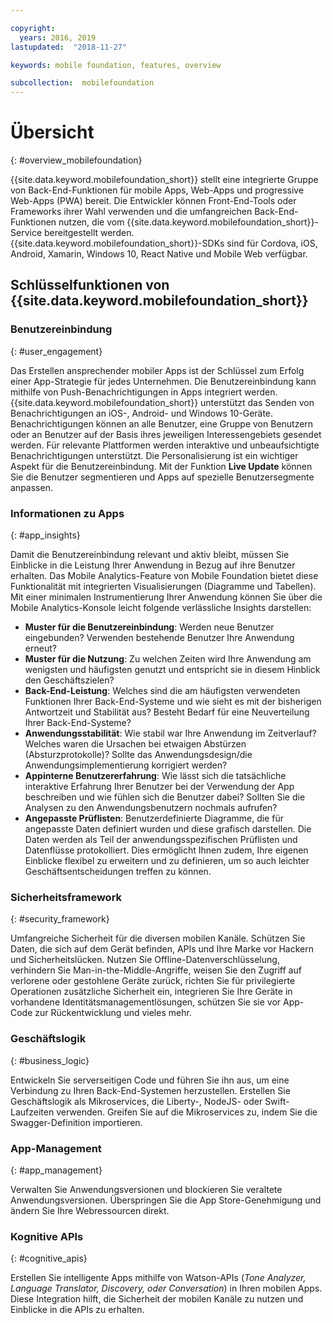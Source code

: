 ```yaml
---

copyright:
  years: 2016, 2019
lastupdated:  "2018-11-27"

keywords: mobile foundation, features, overview

subcollection:  mobilefoundation
---
```


#	Übersicht
{: #overview_mobilefoundation}

{{site.data.keyword.mobilefoundation_short}} stellt eine integrierte Gruppe von Back-End-Funktionen für mobile Apps, Web-Apps und progressive Web-Apps (PWA) bereit. Die Entwickler können Front-End-Tools oder Frameworks ihrer Wahl verwenden und die umfangreichen Back-End-Funktionen nutzen, die vom {{site.data.keyword.mobilefoundation_short}}-Service bereitgestellt werden. {{site.data.keyword.mobilefoundation_short}}-SDKs sind für Cordova, iOS, Android, Xamarin, Windows 10, React Native und Mobile Web verfügbar.

## Schlüsselfunktionen von {{site.data.keyword.mobilefoundation_short}}

### Benutzereinbindung
{: #user_engagement}

Das Erstellen ansprechender mobiler Apps ist der Schlüssel zum Erfolg einer App-Strategie für jedes Unternehmen. Die Benutzereinbindung kann mithilfe von Push-Benachrichtigungen in Apps integriert werden. {{site.data.keyword.mobilefoundation_short}} unterstützt das Senden von Benachrichtigungen an iOS-, Android- und Windows 10-Geräte. Benachrichtigungen können an alle Benutzer, eine Gruppe von Benutzern oder an Benutzer auf der Basis ihres jeweiligen Interessengebiets gesendet werden. Für relevante Plattformen werden interaktive und unbeaufsichtigte Benachrichtigungen unterstützt. Die Personalisierung ist ein wichtiger Aspekt für die Benutzereinbindung. Mit der Funktion **Live Update** können Sie die Benutzer segmentieren und Apps auf spezielle Benutzersegmente anpassen.

###  Informationen zu Apps
{: #app_insights}

Damit die Benutzereinbindung relevant und aktiv bleibt, müssen Sie Einblicke in die Leistung Ihrer Anwendung in Bezug auf ihre Benutzer erhalten.   Das Mobile Analytics-Feature von Mobile Foundation bietet diese Funktionalität mit integrierten Visualisierungen (Diagramme und Tabellen).  Mit einer minimalen Instrumentierung Ihrer Anwendung können Sie über die Mobile Analytics-Konsole leicht folgende verlässliche Insights darstellen:
- **Muster für die Benutzereinbindung**: Werden neue Benutzer eingebunden? Verwenden bestehende Benutzer Ihre Anwendung erneut?
- **Muster für die Nutzung**: Zu welchen Zeiten wird Ihre Anwendung am wenigsten und häufigsten genutzt und entspricht sie in diesem Hinblick den Geschäftszielen?
- **Back-End-Leistung**: Welches sind die am häufigsten verwendeten Funktionen Ihrer Back-End-Systeme und wie sieht es mit der bisherigen Antwortzeit und Stabilität aus? Besteht Bedarf für eine Neuverteilung Ihrer Back-End-Systeme?
- **Anwendungsstabilität**: Wie stabil war Ihre Anwendung im Zeitverlauf? Welches waren die Ursachen bei etwaigen Abstürzen (Absturzprotokolle)? Sollte das Anwendungsdesign/die Anwendungsimplementierung korrigiert werden?
- **Appinterne Benutzererfahrung**: Wie lässt sich die tatsächliche interaktive Erfahrung Ihrer Benutzer bei der Verwendung der App beschreiben und wie fühlen sich die Benutzer dabei? Sollten Sie die Analysen zu den Anwendungsbenutzern nochmals aufrufen?
- **Angepasste Prüflisten**: Benutzerdefinierte Diagramme, die für angepasste Daten definiert wurden und diese grafisch darstellen. Die Daten werden als Teil der anwendungsspezifischen Prüflisten und Datenflüsse protokolliert. Dies ermöglicht Ihnen zudem, Ihre eigenen Einblicke flexibel zu erweitern und zu definieren, um so auch leichter Geschäftsentscheidungen treffen zu können.

###  Sicherheitsframework
{: #security_framework}

Umfangreiche Sicherheit für die diversen mobilen Kanäle. Schützen Sie Daten, die sich auf dem Gerät befinden, APIs und Ihre Marke vor Hackern und Sicherheitslücken. Nutzen Sie Offline-Datenverschlüsselung, verhindern Sie Man-in-the-Middle-Angriffe, weisen Sie den Zugriff auf verlorene oder gestohlene Geräte zurück, richten Sie für privilegierte Operationen zusätzliche Sicherheit ein, integrieren Sie Ihre Geräte in vorhandene Identitätsmanagementlösungen, schützen Sie sie vor App-Code zur Rückentwicklung und vieles mehr.

###  Geschäftslogik
{: #business_logic}

Entwickeln Sie serverseitigen Code und führen Sie ihn aus, um eine Verbindung zu Ihren Back-End-Systemen herzustellen. Erstellen Sie Geschäftslogik als Mikroservices, die Liberty-, NodeJS- oder Swift-Laufzeiten verwenden. Greifen Sie auf die Mikroservices zu, indem Sie die Swagger-Definition importieren.

###  App-Management
{:  #app_management}

Verwalten Sie Anwendungsversionen und blockieren Sie veraltete Anwendungsversionen. Überspringen Sie die App Store-Genehmigung und ändern Sie Ihre Webressourcen direkt.

###  Kognitive APIs
{:  #cognitive_apis}

Erstellen Sie intelligente Apps mithilfe von Watson-APIs (*Tone Analyzer, Language Translator, Discovery, oder Conversation*) in Ihren mobilen Apps. Diese Integration hilft, die Sicherheit der mobilen Kanäle zu nutzen und Einblicke in die APIs zu erhalten.

